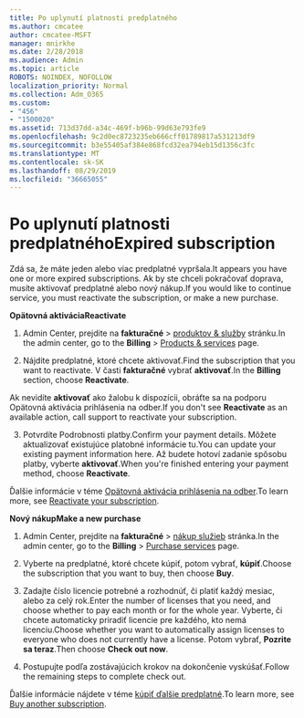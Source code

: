 ```yaml
---
title: Po uplynutí platnosti predplatného
ms.author: cmcatee
author: cmcatee-MSFT
manager: mnirkhe
ms.date: 2/28/2018
ms.audience: Admin
ms.topic: article
ROBOTS: NOINDEX, NOFOLLOW
localization_priority: Normal
ms.collection: Adm_O365
ms.custom:
- "456"
- "1500020"
ms.assetid: 713d37dd-a34c-469f-b96b-99d63e793fe9
ms.openlocfilehash: 9c2d0ec8723235eb666cff01789817a531213df9
ms.sourcegitcommit: b3e55405af384e868fcd32ea794eb15d1356c3fc
ms.translationtype: MT
ms.contentlocale: sk-SK
ms.lasthandoff: 08/29/2019
ms.locfileid: "36665055"
---
```

# <a name="expired-subscription"></a><span data-ttu-id="316bb-102">Po uplynutí platnosti predplatného</span><span class="sxs-lookup"><span data-stu-id="316bb-102">Expired subscription</span></span>

<span data-ttu-id="316bb-103">Zdá sa, že máte jeden alebo viac predplatné vypršala.</span><span class="sxs-lookup"><span data-stu-id="316bb-103">It appears you have one or more expired subscriptions.</span></span> <span data-ttu-id="316bb-104">Ak by ste chceli pokračovať doprava, musíte aktivovať predplatné alebo nový nákup.</span><span class="sxs-lookup"><span data-stu-id="316bb-104">If you would like to continue service, you must reactivate the subscription, or make a new purchase.</span></span>
  
<span data-ttu-id="316bb-105">**Opätovná aktivácia**</span><span class="sxs-lookup"><span data-stu-id="316bb-105">**Reactivate**</span></span>
  
1. <span data-ttu-id="316bb-106">Admin Center, prejdite na **fakturačné** \> [produktov & služby](https://go.microsoft.com/fwlink/p/?linkid=842054) stránku.</span><span class="sxs-lookup"><span data-stu-id="316bb-106">In the admin center, go to the **Billing** \> [Products & services](https://go.microsoft.com/fwlink/p/?linkid=842054) page.</span></span>

2. <span data-ttu-id="316bb-107">Nájdite predplatné, ktoré chcete aktivovať.</span><span class="sxs-lookup"><span data-stu-id="316bb-107">Find the subscription that you want to reactivate.</span></span> <span data-ttu-id="316bb-108">V časti **fakturačné** vybrať **aktivovať**.</span><span class="sxs-lookup"><span data-stu-id="316bb-108">In the **Billing** section, choose **Reactivate**.</span></span>

<span data-ttu-id="316bb-109">Ak nevidíte **aktivovať** ako žalobu k dispozícii, obráťte sa na podporu Opätovná aktivácia prihlásenia na odber.</span><span class="sxs-lookup"><span data-stu-id="316bb-109">If you don't see **Reactivate** as an available action, call support to reactivate your subscription.</span></span>

3. <span data-ttu-id="316bb-110">Potvrdíte Podrobnosti platby.</span><span class="sxs-lookup"><span data-stu-id="316bb-110">Confirm your payment details.</span></span> <span data-ttu-id="316bb-111">Môžete aktualizovať existujúce platobné informácie tu.</span><span class="sxs-lookup"><span data-stu-id="316bb-111">You can update your existing payment information here.</span></span> <span data-ttu-id="316bb-112">Až budete hotoví zadanie spôsobu platby, vyberte **aktivovať**.</span><span class="sxs-lookup"><span data-stu-id="316bb-112">When you're finished entering your payment method, choose **Reactivate**.</span></span>

<span data-ttu-id="316bb-113">Ďalšie informácie v téme [Opätovná aktivácia prihlásenia na odber](https://docs.microsoft.com/office365/admin/subscriptions-and-billing/reactivate-your-subscription).</span><span class="sxs-lookup"><span data-stu-id="316bb-113">To learn more, see [Reactivate your subscription](https://docs.microsoft.com/office365/admin/subscriptions-and-billing/reactivate-your-subscription).</span></span>

<span data-ttu-id="316bb-114">**Nový nákup**</span><span class="sxs-lookup"><span data-stu-id="316bb-114">**Make a new purchase**</span></span>
  
1. <span data-ttu-id="316bb-115">Admin Center, prejdite na **fakturačné** \> [nákup služieb](https://go.microsoft.com/fwlink/p/?linkid=868433) stránka.</span><span class="sxs-lookup"><span data-stu-id="316bb-115">In the admin center, go to the **Billing** \> [Purchase services](https://go.microsoft.com/fwlink/p/?linkid=868433) page.</span></span>

2. <span data-ttu-id="316bb-116">Vyberte na predplatné, ktoré chcete kúpiť, potom vybrať, **kúpiť**.</span><span class="sxs-lookup"><span data-stu-id="316bb-116">Choose the subscription that you want to buy, then choose **Buy**.</span></span>

3. <span data-ttu-id="316bb-117">Zadajte číslo licencie potrebné a rozhodnúť, či platiť každý mesiac, alebo za celý rok.</span><span class="sxs-lookup"><span data-stu-id="316bb-117">Enter the number of licenses that you need, and choose whether to pay each month or for the whole year.</span></span> <span data-ttu-id="316bb-118">Vyberte, či chcete automaticky priradiť licencie pre každého, kto nemá licenciu.</span><span class="sxs-lookup"><span data-stu-id="316bb-118">Choose whether you want to automatically assign licenses to everyone who does not currently have a license.</span></span> <span data-ttu-id="316bb-119">Potom vybrať, **Pozrite sa teraz**.</span><span class="sxs-lookup"><span data-stu-id="316bb-119">Then choose **Check out now**.</span></span>

4. <span data-ttu-id="316bb-120">Postupujte podľa zostávajúcich krokov na dokončenie vyskúšať.</span><span class="sxs-lookup"><span data-stu-id="316bb-120">Follow the remaining steps to complete check out.</span></span>

<span data-ttu-id="316bb-121">Ďalšie informácie nájdete v téme [kúpiť ďalšie predplatné](https://docs.microsoft.com/office365/admin/subscriptions-and-billing/buy-another-subscription).</span><span class="sxs-lookup"><span data-stu-id="316bb-121">To learn more, see [Buy another subscription](https://docs.microsoft.com/office365/admin/subscriptions-and-billing/buy-another-subscription).</span></span>